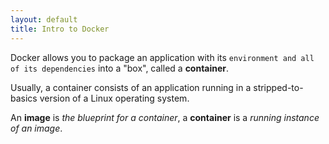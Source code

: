 ```yaml
---
layout: default
title: Intro to Docker
---
```


Docker allows you to package an application with its `environment and all of its dependencies` into a "box", called a **container**.

Usually, a container consists of an application running in a stripped-to-basics version of a Linux operating system.

An **image** is _the blueprint for a container_, a **container** is a _running instance of an image_.
